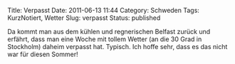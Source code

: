Title: Verpasst
Date: 2011-06-13 11:44
Category: Schweden
Tags: KurzNotiert, Wetter
Slug: verpasst
Status: published

Da kommt man aus dem kühlen und regnerischen Belfast zurück und erfährt,
dass man eine Woche mit tollem Wetter (an die 30 Grad in Stockholm)
daheim verpasst hat. Typisch. Ich hoffe sehr, dass es das nicht war für
diesen Sommer!

